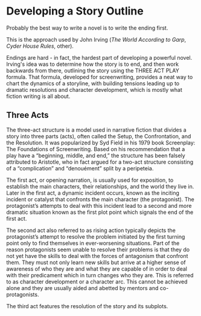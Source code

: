 # Developing a Story Outline

Probably the best way to write a novel is to write the ending first.

This is the approach used by John Irving (*The World According to Garp*, *Cyder House Rules*, other).

Endings are hard - in fact, the hardest part of developing a powerful novel. Irving's idea was to determine how the story is to end, and then work backwards from there, outlining the story using the THREE ACT PLAY formula. That formula, developed for screenwriting, provides a neat way to chart the dynamics of a storyline, with building tensions leading up to dramatic resolutions and character development, which is mostly what fiction writing is all about.

## Three Acts

The three-act structure is a model used in narrative fiction that divides a story into three parts (acts), often called the Setup, the Confrontation, and the Resolution. It was popularized by Syd Field in his 1979 book Screenplay: The Foundations of Screenwriting. Based on his recommendation that a play have a “beginning, middle, and end,” the structure has been falsely attributed to Aristotle, who in fact argued for a two-act structure consisting of a “complication” and “denouément” split by a peripeteia.

The first act, or opening narration, is usually used for exposition, to establish the main characters, their relationships, and the world they live in. Later in the first act, a dynamic incident occurs, known as the inciting incident or catalyst that confronts the main character (the protagonist). The protagonist’s attempts to deal with this incident lead to a second and more dramatic situation known as the first plot point which signals the end of the first act.

The second act also referred to as rising action typically depicts the protagonist’s attempt to resolve the problem initiated by the first turning point only to find themselves in ever-worsening situations. Part of the reason protagonists seem unable to resolve their problems is that they do not yet have the skills to deal with the forces of antagonism that confront them. They must not only learn new skills but arrive at a higher sense of awareness of who they are and what they are capable of in order to deal with their predicament which in turn changes who they are. This is referred to as character development or a character arc. This cannot be achieved alone and they are usually aided and abetted by mentors and co-protagonists.

The third act features the resolution of the story and its subplots.